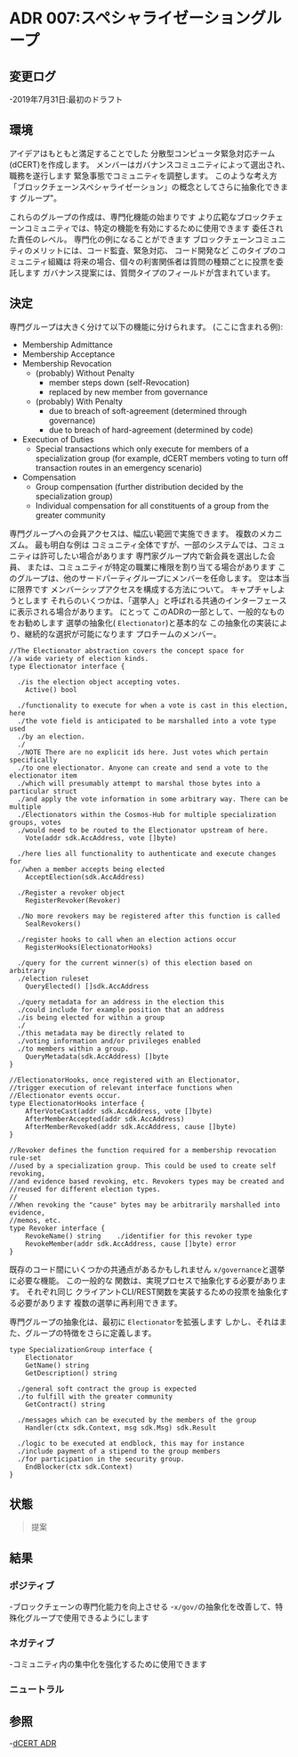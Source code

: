 # ADR 007:スペシャライゼーショングループ

## 変更ログ

-2019年7月31日:最初のドラフト

## 環境

アイデアはもともと満足することでした
分散型コンピュータ緊急対応チーム(dCERT)を作成します。
メンバーはガバナンスコミュニティによって選出され、職務を遂行します
緊急事態でコミュニティを調整します。 このような考え方
「ブロックチェーンスペシャライゼーション」の概念としてさらに抽象化できます
グループ"。

これらのグループの作成は、専門化機能の始まりです
より広範なブロックチェーンコミュニティでは、特定の機能を有効にするために使用できます
委任された責任のレベル。 専門化の例になることができます
ブロックチェーンコミュニティのメリットには、コード監査、緊急対応、
コード開発など このタイプのコミュニティ組織は
将来の場合、個々の利害関係者は質問の種類ごとに投票を委託します
ガバナンス提案には、質問タイプのフィールドが含まれています。

## 決定

専門グループは大きく分けて以下の機能に分けられます。
(ここに含まれる例):

- Membership Admittance
- Membership Acceptance
- Membership Revocation
    - (probably) Without Penalty
        - member steps down (self-Revocation)
        - replaced by new member from governance
    - (probably) With Penalty
        - due to breach of soft-agreement (determined through governance)
        - due to breach of hard-agreement (determined by code)
- Execution of Duties
    - Special transactions which only execute for members of a specialization
     group (for example, dCERT members voting to turn off transaction routes in
     an emergency scenario)
- Compensation
    - Group compensation (further distribution decided by the specialization group)
    - Individual compensation for all constituents of a group from the
     greater community

専門グループへの会員アクセスは、幅広い範囲で実施できます。
複数のメカニズム。 最も明白な例は
コミュニティ全体ですが、一部のシステムでは、コミュニティは許可したい場合があります
専門家グループ内で新会員を選出した会員、
または、コミュニティが特定の職業に権限を割り当てる場合があります
このグループは、他のサードパーティグループにメンバーを任命します。 空は本当に限界です
メンバーシップアクセスを構成する方法について。 キャプチャしようとします
それらのいくつかは、「選挙人」と呼ばれる共通のインターフェースに表示される場合があります。 にとって
このADRの一部として、一般的なものをお勧めします
選挙の抽象化( `Electionator`)と基本的な
この抽象化の実装により、継続的な選択が可能になります
プロチームのメンバー。   

``` golang
//The Electionator abstraction covers the concept space for
//a wide variety of election kinds.  
type Electionator interface {

  ./is the election object accepting votes.
    Active() bool

  ./functionality to execute for when a vote is cast in this election, here
  ./the vote field is anticipated to be marshalled into a vote type used
  ./by an election.
  ./
  ./NOTE There are no explicit ids here. Just votes which pertain specifically
  ./to one electionator. Anyone can create and send a vote to the electionator item
  ./which will presumably attempt to marshal those bytes into a particular struct
  ./and apply the vote information in some arbitrary way. There can be multiple
  ./Electionators within the Cosmos-Hub for multiple specialization groups, votes
  ./would need to be routed to the Electionator upstream of here.
    Vote(addr sdk.AccAddress, vote []byte)

  ./here lies all functionality to authenticate and execute changes for
  ./when a member accepts being elected
    AcceptElection(sdk.AccAddress)

  ./Register a revoker object
    RegisterRevoker(Revoker)

  ./No more revokers may be registered after this function is called
    SealRevokers()

  ./register hooks to call when an election actions occur
    RegisterHooks(ElectionatorHooks)

  ./query for the current winner(s) of this election based on arbitrary
  ./election ruleset
    QueryElected() []sdk.AccAddress

  ./query metadata for an address in the election this
  ./could include for example position that an address
  ./is being elected for within a group
  ./
  ./this metadata may be directly related to
  ./voting information and/or privileges enabled
  ./to members within a group.
    QueryMetadata(sdk.AccAddress) []byte
}

//ElectionatorHooks, once registered with an Electionator,
//trigger execution of relevant interface functions when
//Electionator events occur.
type ElectionatorHooks interface {
    AfterVoteCast(addr sdk.AccAddress, vote []byte)
    AfterMemberAccepted(addr sdk.AccAddress)
    AfterMemberRevoked(addr sdk.AccAddress, cause []byte)
}

//Revoker defines the function required for a membership revocation rule-set
//used by a specialization group. This could be used to create self revoking,
//and evidence based revoking, etc. Revokers types may be created and
//reused for different election types.
//
//When revoking the "cause" bytes may be arbitrarily marshalled into evidence,
//memos, etc.
type Revoker interface {
    RevokeName() string    ./identifier for this revoker type
    RevokeMember(addr sdk.AccAddress, cause []byte) error
}
```

既存のコード間にいくつかの共通点があるかもしれません
`x/governance`と選挙に必要な機能。 この一般的な
関数は、実現プロセスで抽象化する必要があります。 それぞれ同じ
クライアントCLI/REST関数を実装するための投票を抽象化する必要があります
複数の選挙に再利用できます。

専門グループの抽象化は、最初に `Electionator`を拡張します
しかし、それはまた、グループの特徴をさらに定義します。  

``` golang
type SpecializationGroup interface {
    Electionator
    GetName() string
    GetDescription() string

  ./general soft contract the group is expected
  ./to fulfill with the greater community
    GetContract() string

  ./messages which can be executed by the members of the group
    Handler(ctx sdk.Context, msg sdk.Msg) sdk.Result

  ./logic to be executed at endblock, this may for instance
  ./include payment of a stipend to the group members
  ./for participation in the security group.
    EndBlocker(ctx sdk.Context)
}
```

## 状態

>提案

## 結果

### ポジティブ

-ブロックチェーンの専門化能力を向上させる
-`x/gov/`の抽象化を改善して、特殊化グループで使用できるようにします

### ネガティブ

-コミュニティ内の集中化を強化するために使用できます

### ニュートラル

## 参照

-[dCERT ADR](./adr-008-dCERT-group.md) 